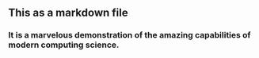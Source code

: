 ## This as a markdown file

### It is a marvelous demonstration of the amazing capabilities of modern computing science.
